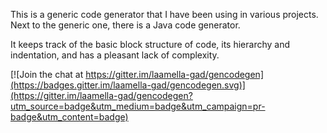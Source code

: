 This is a generic code generator that I have been using in various projects. Next to the generic one, there is a Java code generator.

It keeps track of the basic block structure of code, its hierarchy and indentation, and has a pleasant lack of complexity.

[![Join the chat at https://gitter.im/laamella-gad/gencodegen](https://badges.gitter.im/laamella-gad/gencodegen.svg)](https://gitter.im/laamella-gad/gencodegen?utm_source=badge&utm_medium=badge&utm_campaign=pr-badge&utm_content=badge)